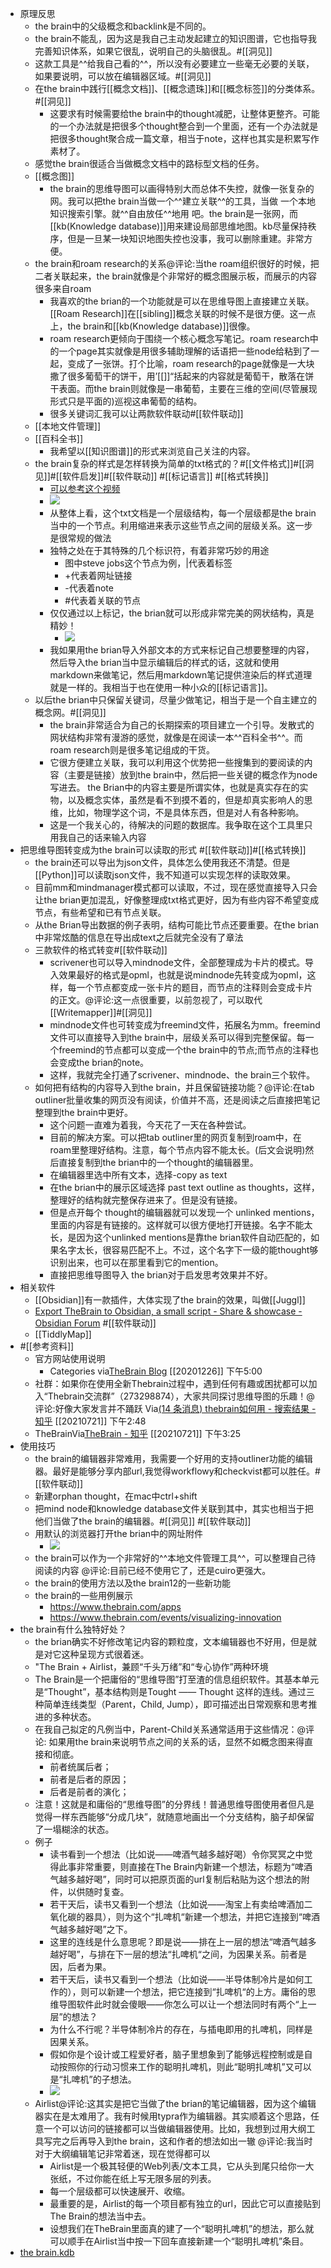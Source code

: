 - 原理反思
    - the brain中的父级概念和backlink是不同的。
    - the brain不能乱，因为这是我自己主动发起建立的知识图谱，它也指导我完善知识体系，如果它很乱，说明自己的头脑很乱。#[[洞见]]
    - 这款工具是^^给我自己看的^^，所以没有必要建立一些毫无必要的关联，如果要说明，可以放在编辑器区域。#[[洞见]]
    - 在the brain中践行[[概念文档]]、[[概念遗珠]]和[[概念标签]]的分类体系。#[[洞见]]
        - 这要求有时候需要给the brain中的thought减肥，让整体更整齐。可能的一个办法就是把很多个thought整合到一个里面，还有一个办法就是把很多thought聚合成一篇文章，相当于note，这样也其实是积累写作素材了。
    - 感觉the brain很适合当做概念文档中的路标型文档的任务。
    - [[概念图]] 
        - the brain的思维导图可以画得特别大而总体不失控，就像一张复杂的网。我可以把the  brain当做一个^^建立关联^^的工具，当做 一个本地知识搜索引擎。就^^自由放任^^地用 吧。the brain是一张网，而[[kb(Knowledge database)]]用来建设局部思维地图。kb尽量保持秩序，但是一旦某一块知识地图失控也没事，我可以删除重建。非常方便。
    - the brain和roam research的关系@评论:当the roam组织很好的时候，把二者关联起来，the brain就像是个非常好的概念图展示板，而展示的内容很多来自roam
        - 我喜欢的the brian的一个功能就是可以在思维导图上直接建立关联。[[Roam Research]]在[[sibling]]概念关联的时候不是很方便。这一点上，the brain和[[kb(Knowledge database)]]很像。
        - roam research更倾向于围绕一个核心概念写笔记。roam research中的一个page其实就像是用很多辅助理解的话语把一些node给粘到了一起，变成了一张饼。打个比喻，roam research的page就像是一大块撒了很多葡萄干的饼干，用’[[]]“括起来的内容就是葡萄干，散落在饼干表面。而the brain则就像是一串葡萄，主要在三维的空间(尽管展现形式只是平面的)巡视这串葡萄的结构。
        - 很多关键词汇我可以让两款软件联动#[[软件联动]]
    - [[本地文件管理]]
    - [[百科全书]]
        - 我希望以[[知识图谱]]的形式来浏览自己关注的内容。
    - the brain复杂的样式是怎样转换为简单的txt格式的？#[[文件格式]]#[[洞见]]#[[软件启发]]#[[软件联动]] #[[标记语言]] #[[格式转换]]
        - [可以参考这个视频](https://www.thebrain.com/support/tutorials#importing-and-exporting)
        - ![](https://firebasestorage.googleapis.com/v0/b/firescript-577a2.appspot.com/o/imgs%2Fapp%2Fxinyiheng%2FXY1n4pKjaz.png?alt=media&token=776809d0-5ded-4b68-a638-5b4e4082851a)
        - 从整体上看，这个txt文档是一个层级结构，每一个层级都是the brain当中的一个节点。利用缩进来表示这些节点之间的层级关系。这一步是很常规的做法
        - 独特之处在于其特殊的几个标识符，有着非常巧妙的用途
            - 图中steve jobs这个节点为例，|代表着标签
            - +代表着网址链接
            - -代表着note
            - #代表着关联的节点
        - 仅仅通过以上标记，the brian就可以形成非常完美的网状结构，真是精妙！
            - ![](https://firebasestorage.googleapis.com/v0/b/firescript-577a2.appspot.com/o/imgs%2Fapp%2Fxinyiheng%2FWx4bNJVlQo.png?alt=media&token=00ef94ad-30db-418e-bf32-2bc75d45d6e7)
        - 我如果用the brian导入外部文本的方式来标记自己想要整理的内容，然后导入the brian当中显示编辑后的样式的话，这就和使用markdown来做笔记，然后用markdown笔记提供渲染后的样式道理就是一样的。我相当于也在使用一种小众的[[标记语言]]。
    - 以后the brian中只保留关键词，尽量少做笔记，相当于是一个自主建立的概念网。#[[洞见]]
        - the brain非常适合为自己的长期探索的项目建立一个引导。发散式的网状结构非常有漫游的感觉，就像是在阅读一本^^百科全书^^。而 roam research则是很多笔记组成的干货。
        - 它很方便建立关联，我可以利用这个优势把一些搜集到的要阅读的内容（主要是链接）放到the brain中，然后把一些关键的概念作为node写进去。 the Brian中的内容主要是所谓实体，也就是真实存在的实物，以及概念实体，虽然是看不到摸不着的，但是却真实影响人的思维，比如，物理学这个词，不是具体东西，但是对人有各种影响。
        - 这是一个我关心的，待解决的问题的数据库。我争取在这个工具里只用我自己的话来输入内容
- 把思维导图转变成为the brain可以读取的形式 #[[软件联动]]#[[格式转换]]
    - the brain还可以导出为json文件，具体怎么使用我还不清楚。但是[[Python]]可以读取json文件，我不知道可以实现怎样的读取效果。
    - 目前mm和mindmanager模式都可以读取，不过，现在感觉直接导入只会让the brian更加混乱，好像整理成txt格式更好，因为有些内容不希望变成节点，有些希望和已有节点关联。
    - 从the Brian导出数据的例子表明，结构可能比节点还要重要。在the brian中非常炫酷的信息在导出成text之后就完全没有了章法
    - 三款软件的格式转变#[[软件联动]]
        - scrivener也可以导入mindnode文件，全部整理成为卡片的模式。导入效果最好的格式是opml，也就是说mindnode先转变成为opml，这样，每一个节点都变成一张卡片的题目，而节点的注释则会变成卡片的正文。@评论:这一点很重要，以前忽视了，可以取代[[Writemapper]]#[[洞见]]
        - mindnode文件也可转变成为freemind文件，拓展名为mm。freemind文件可以直接导入到the brain中，层级关系可以得到完整保留。每一个freemind的节点都可以变成一个the brain中的节点;而节点的注释也会变成the brian的note。
        - 这样，我就完全打通了scrivener、mindnode、the brain三个软件。
    - 如何把有结构的内容导入到the brain，并且保留链接功能？@评论:在tab outliner批量收集的网页没有阅读，价值并不高，还是阅读之后直接把笔记整理到the brain中更好。
        - 这个问题一直难为着我，今天花了一天在各种尝试。
        - 目前的解决方案。可以把tab outliner里的网页复制到roam中，在roam里整理好结构。注意，每个节点内容不能太长。(后文会说明)然后直接复制到the brian中的一个thought的编辑器里。
        - 在编辑器里选中所有文本，选择-copy as text
        - 在the brian中的展示区域选择 past text outline as thoughts，这样，整理好的结构就完整保存进来了。但是没有链接。
        - 但是点开每个 thought的编辑器就可以发现一个 unlinked mentions，里面的内容是有链接的。这样就可以很方便地打开链接。名字不能太长，是因为这个unlinked mentions是靠the brian软件自动匹配的，如果名字太长，很容易匹配不上。不过，这个名字下一级的能thought够识别出来，也可以在那里看到它的mention。
        - 直接把思维导图导入 the brian对于启发思考效果并不好。
- 相关软件
    - [[Obsidian]]有一款插件，大体实现了the brain的效果，叫做[[Juggl]]
    - [Export TheBrain to Obsidian, a small script - Share & showcase - Obsidian Forum](https://forum.obsidian.md/t/export-thebrain-to-obsidian-a-small-script/6641/3) #[[软件联动]]
    - [[TiddlyMap]]
- #[[参考资料]]
    - 官方网站使用说明
        - Categories
via[TheBrain Blog](https://www.thebrain.com/blog?page=3)
[[20201226]] 下午5:00
    - 社群：如果你在使用全新Thebrain过程中，遇到任何有趣或困扰都可以加入“Thebrain交流群”（273298874），大家共同探讨思维导图的乐趣！@评论:好像大家发言并不踊跃
Via[(14 条消息) thebrain如何用 - 搜索结果 - 知乎](https://www.zhihu.com/search?q=thebrain%E5%A6%82%E4%BD%95%E7%94%A8&utm_content=search_relatedsearch&type=content) [[20210721]] 下午2:48
    - TheBrainVia[TheBrain - 知乎](https://www.zhihu.com/topic/19583518/hot) [[20210721]] 下午3:25
- 使用技巧
    - the brain的编辑器非常难用，我需要一个好用的支持outliner功能的编辑器。最好是能够分享内部url,我觉得workflowy和checkvist都可以胜任。#[[软件联动]] 
    - 新建orphan thought，在mac中ctrl+shift
    - 把mind node和knowledge database文件关联到其中，其实也相当于把他们当做了the brain的编辑器。#[[洞见]] #[[软件联动]]
    - 用默认的浏览器打开the brian中的网址附件
        - ![](https://firebasestorage.googleapis.com/v0/b/firescript-577a2.appspot.com/o/imgs%2Fapp%2Fxinyiheng%2FMP1vV7kKik.png?alt=media&token=58d32b8e-8945-43c3-83c1-dc597fc23787)
    - the brain可以作为一个非常好的^^本地文件管理工具^^，可以整理自己待阅读的内容 @评论:目前已经不使用它了，还是cuiro更强大。
    - the brain的使用方法以及the brain12的一些新功能
    - the brain的一些用例展示
        - https://www.thebrain.com/apps
        - https://www.thebrain.com/events/visualizing-innovation
- the brain有什么独特好处？
    - the brian确实不好修改笔记内容的颗粒度，文本编辑器也不好用，但是就是对它这种呈现方式很着迷。
    - "The Brain + Airlist，兼顾“千头万绪”和“专心协作”两种环境
    - The Brain是一个把庸俗的“思维导图”打至渣的信息组织软件。其基本单元是“Thought”，基本结构则是Tought —— Thought 这样的连线。通过三种简单连线类型（Parent，Child, Jump），即可描述出日常观察和思考推进的多种状态。
    - 在我自己拟定的凡例当中，Parent-Child关系通常适用于这些情况：@评论: 如果用the brain来说明节点之间的关系的话，显然不如概念图来得直接和彻底。
        - 前者统属后者；
        - 前者是后者的原因；
        - 后者是前者的演化；
    - 注意！这就是和庸俗的“思维导图”的分界线！普通思维导图使用者但凡是觉得一样东西能够“分成几块”，就随意地画出一个分支结构，脑子却保留了一塌糊涂的状态。
    - 例子
        - 读书看到一个想法（比如说——啤酒气越多越好喝）令你冥冥之中觉得此事非常重要，则直接在The Brain内新建一个想法，标题为“啤酒气越多越好喝”，同时可以把原页面的url复制后粘贴为这个想法的附件，以供随时复查。
        - 若干天后，读书又看到一个想法（比如说——淘宝上有卖给啤酒加二氧化碳的器具），则为这个“扎啤机“新建一个想法，并把它连接到“啤酒气越多越好喝”之下。
        - 这里的连线是什么意思呢？即是说——排在上一层的想法“啤酒气越多越好喝”，与排在下一层的想法“扎啤机“之间，为因果关系。前者是因，后者为果。
        - 若干天后，读书又看到一个想法（比如说——半导体制冷片是如何工作的），则可以新建一个想法，把它连接到“扎啤机“的上方。庸俗的思维导图软件此时就会傻眼——你怎么可以让一个想法同时有两个“上一层”的想法？
        - 为什么不行呢？半导体制冷片的存在，与插电即用的扎啤机，同样是因果关系。
        - 假如你是个设计或工程爱好者，脑子里想象到了能够远程控制或是自动按照你的行动习惯来工作的聪明扎啤机，则此“聪明扎啤机”又可以是“扎啤机”的子想法。
        - ![](https://firebasestorage.googleapis.com/v0/b/firescript-577a2.appspot.com/o/imgs%2Fapp%2Fxinyiheng%2Fq56vG-jlJw.png?alt=media&token=353ae896-46f2-496f-b0a5-a95be53243ff)
    - Airlist@评论:这其实是把它当做了the brian的笔记编辑器，因为这个编辑器实在是太难用了。我有时候用typra作为编辑器。其实顺着这个思路，任意一个可以访问的链接都可以当做编辑器使用。比如，我想到过用大纲工具写完之后再导入到the brain，这和作者的想法如出一辙 @评论:我当时对于大纲编辑笔记非常着迷，现在觉得都可以
        - Airlist是一个极其轻便的Web列表/文本工具，它从头到尾只给你一大张纸，不过你能在纸上写无限多层的列表。
        - 每一个层级都可以快速展开、收缩。
        - 最重要的是，Airlist的每一个项目都有独立的url，因此它可以直接贴到The Brain的想法当中去。
        - 设想我们在TheBrain里面真的建了一个“聪明扎啤机”的想法，那么就可以顺手在Airlist当中按一下回车直接新建一个“聪明扎啤机”条目。
- [the brain.kdb](hook://file/22gu7eY4r?p=Y29tfmFwcGxlfkNsb3VkRG9jcy9Lbm93bGVkZ2UgZGF0YWJhc2UgYnVpbGRlcg==&n=the%20brain.kdb)
